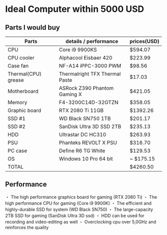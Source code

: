 # Ideal Computer within 5000 USD #
## Parts I would buy ##

| Parts | details / performance | prices(USD) |
|-------|-----------------------|--------|
| CPU | Core i9 9900KS | $594.07 |
| CPU cooler | Alphacool Eisbaer 420 | $223.99 |
| Case fan | NF-A14 iPPC-3000 PWM | $98.56 |
| Thermal(CPU) grease | Thermalright TFX Thermal Paste | $17.03 |
| Motherboard | ASRock Z390 Phantom Gaming X | $421.05 |
| Memory | F4-3200C14D-32GTZN | $358.05 |
| Graphic board | RTX 2080 Ti 11GB | $1392.26 |
| SSD #1 | WD Black SN750 1TB | $201.17 |
| SSD #2 | SanDisk Ultra 3D SSD 2TB | $235.13 |
| HDD | Ultrastar DC HC310 | $263.93 |
| PSU | Phanteks REVOLT X PSU | $316.70 |
| PC case | Define R6 TG White | $129.53 |
| OS | Windows 10 Pro 64 bit | ~ $175.15 |
| TOTAL      |                | $4260.50 |

## Performance ##
・ The high performance graphics board for gaming (RTX 2080 Ti)
・ The high performance CPU for gaming (Core i9 9900K)
・ The efficient and highly-durable SSD for system (WD Black SN750)
・ The large-capacity 2TB SSD for gaming (SanDisk Ultra 3D ssd) 
・ HDD can be used for recording and video-editing as well
・ Overclocking cpu over 5,0GHz and reinforces the quality
